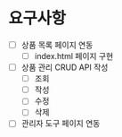 # 요구사항

- [ ] 상품 목록 페이지 연동
    - [ ] index.html 페이지 구현
- [ ] 상품 관리 CRUD API 작성
    - [ ] 조회
    - [ ] 작성
    - [ ] 수정
    - [ ] 삭제
- [ ] 관리자 도구 페이지 연동

